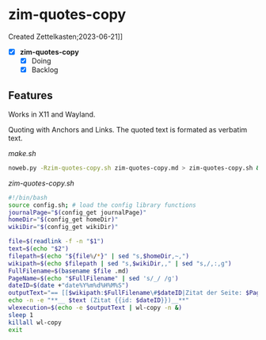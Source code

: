 # zim-quotes-copy
Created Zettelkasten;2023-06-21]]

- [x]  **zim-quotes-copy** 
    - [x] Doing
    - [x] Backlog

## Features

Works in X11 and Wayland.

Quoting with Anchors and Links. The quoted text is formated as verbatim text.

*make.sh*
```bash
noweb.py -Rzim-quotes-copy.sh zim-quotes-copy.md > zim-quotes-copy.sh && echo 'fertig'
```


*zim-quotes-copy.sh*
```bash
#!/bin/bash
source config.sh; # load the config library functions
journalPage="$(config_get journalPage)"
homeDir="$(config_get homeDir)"
wikiDir="$(config_get wikiDir)"

file=$(readlink -f -n "$1")
text=$(echo "$2")
filepath=$(echo "${file%/*}" | sed "s,$homeDir,~,")
wikipath=$(echo $filepath | sed "s,$wikiDir,," | sed "s,/,:,g")
FullFilename=$(basename $file .md)
PageName=$(echo "$FullFilename" | sed 's/_/ /g')
dateID=$(date +"date%Y%m%d%H%M%S")
outputText="== [[$wikipath:$FullFilename\#$dateID|Zitat der Seite: $PageName]] ==\n ''$text''\n Vom $(date +"[[$journalPage:%Y:%m:%d|%Y-%m-%d]]")"
echo -n -e "**__ $text (Zitat {{id: $dateID}})__**"
wlexecution=$(echo -e $outputText | wl-copy -n &)
sleep 1
killall wl-copy
exit
```
